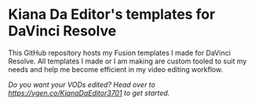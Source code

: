 # Kiana Da Editor's templates for DaVinci Resolve

This GitHub repository hosts my Fusion templates I made for DaVinci Resolve. All templates I made or I am making are custom tooled to suit my needs and help me become efficient in my video editing workflow.


*Do you want your VODs edited? Head over to https://vgen.co/KianaDaEditor3701 to get started.*
